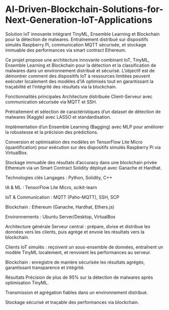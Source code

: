 # Al-Driven-Blockchain-Solutions-for-Next-Generation-loT-Applications
Solution IoT innovante intégrant TinyML, Ensemble Learning et Blockchain pour la détection de malwares. Entraînement distribué sur dispositifs simulés Raspberry Pi, communication MQTT sécurisée, et stockage immuable des performances via smart contract Ethereum.

Ce projet propose une architecture innovante combinant IoT, TinyML, Ensemble Learning et Blockchain pour la détection et la classification de malwares dans un environnement distribué et sécurisé.
L’objectif est de démontrer comment des dispositifs IoT à ressources limitées peuvent exécuter localement des modèles d’IA optimisés tout en garantissant la traçabilité et l’intégrité des résultats via la blockchain.

Fonctionnalités principales
Architecture distribuée Client-Serveur avec communication sécurisée via MQTT et SSH.

Prétraitement et sélection de caractéristiques d’un dataset de détection de malwares (Kaggle) avec LASSO et standardisation.

Implémentation d’un Ensemble Learning (Bagging) avec MLP pour améliorer la robustesse et la précision des prédictions.

Conversion et optimisation des modèles en TensorFlow Lite Micro (quantification) pour exécution sur des dispositifs simulés Raspberry Pi via VirtualBox.

Stockage immuable des résultats d’accuracy dans une blockchain privée Ethereum via un Smart Contract Solidity déployé avec Ganache et Hardhat.

Technologies clés
Langages : Python, Solidity, C++

IA & ML : TensorFlow Lite Micro, scikit-learn

IoT & Communication : MQTT (Paho-MQTT), SSH, SCP

Blockchain : Ethereum (Ganache, Hardhat, Ethers.js)

Environnements : Ubuntu Server/Desktop, VirtualBox

Architecture générale
Serveur central : prépare, divise et distribue les données vers les clients, puis agrège et envoie les résultats vers la blockchain.

Clients IoT simulés : reçoivent un sous-ensemble de données, entraînent un modèle TinyML localement, et renvoient les performances au serveur.

Blockchain : enregistre de manière sécurisée les résultats agrégés, garantissant transparence et intégrité.

Résultats
Précision de plus de 95% sur la détection de malwares après optimisation TinyML.

Transmission et agrégation fiables dans un environnement distribué.

Stockage sécurisé et traçable des performances via blockchain.
